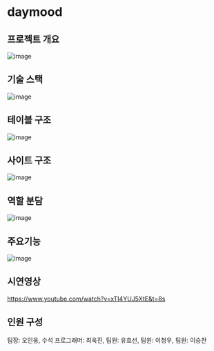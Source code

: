 # daymood

## 프로젝트 개요
![image](https://user-images.githubusercontent.com/67377255/207912359-e2090639-416c-4a69-b60c-4b99d9301236.png)

## 기술 스택
![image](https://user-images.githubusercontent.com/67377255/207910825-5cf45ce1-c587-4042-b98f-d2a22451789d.png)

## 테이블 구조
![image](https://user-images.githubusercontent.com/67377255/207911492-85a22691-f6f0-4270-99e3-785e52c2a399.png)

## 사이트 구조
![image](https://user-images.githubusercontent.com/67377255/207912146-2ec0cd4e-f905-49e0-a520-9d1c311077f7.png)

## 역할 분담
![image](https://user-images.githubusercontent.com/67377255/207913055-c06bc9d0-2596-4dbe-b5ab-5244bc7fb990.png)

## 주요기능
![image](https://user-images.githubusercontent.com/67377255/207913277-cb165475-8b81-4ca7-bcff-5ced94c6857f.png)

## 시연영상
https://www.youtube.com/watch?v=xTI4YUJ5XtE&t=8s

## 인원 구성
팀장: 오인웅,
수석 프로그래머: 최욱진,
팀원: 유효선,
팀원: 이청우,
팀원: 이승찬
